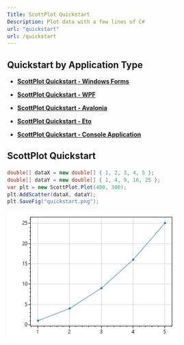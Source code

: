 ```yaml
---
Title: ScottPlot Quickstart
Description: Plot data with a few lines of C#
url: "quickstart"
url: /quickstart
---
```


## Quickstart by Application Type

* [**ScottPlot Quickstart - Windows Forms**](winforms)

* [**ScottPlot Quickstart - WPF**](wpf)

* [**ScottPlot Quickstart - Avalonia**](avalonia)

* [**ScottPlot Quickstart - Eto**](eto)

* [**ScottPlot Quickstart - Console Application**](console)

## ScottPlot Quickstart

```cs
double[] dataX = new double[] { 1, 2, 3, 4, 5 };
double[] dataY = new double[] { 1, 4, 9, 16, 25 };
var plt = new ScottPlot.Plot(400, 300);
plt.AddScatter(dataX, dataY);
plt.SaveFig("quickstart.png");
```

![](console/scottplot-quickstart-console.png)